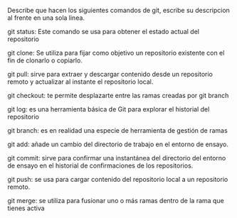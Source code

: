 Describe que hacen los siguientes comandos de git, escribe su descripcion al frente en una sola linea.

git status: Este comando se usa para obtener el estado actual del repositorio

git clone: Se utiliza para fijar como objetivo un repositorio existente con el fin de clonarlo o copiarlo.  

git pull: sirve para extraer y descargar contenido desde un repositorio remoto y actualizar al instante el repositorio local.

git checkout:  te permite desplazarte entre las ramas creadas por git branch

git log: es una herramienta básica de Git para explorar el historial del repositorio

git branch: es en realidad una especie de herramienta de gestión de ramas 

git add: añade un cambio del directorio de trabajo en el entorno de ensayo.

git commit: sirve para confirmar una instantánea del directorio del entorno de ensayo en el historial de confirmaciones de los repositorios.

git push:  se usa para cargar contenido del repositorio local a un repositorio remoto.

git merge: se utiliza para fusionar uno o más ramas dentro de la rama que tienes activa
